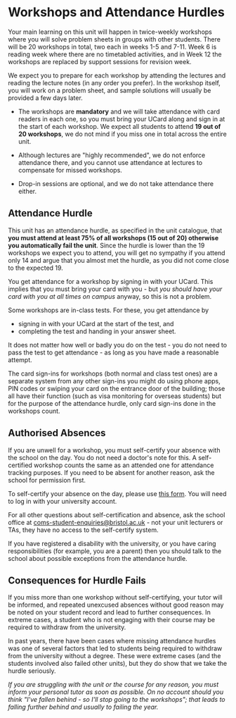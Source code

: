 # Workshops and Attendance Hurdles

Your main learning on this unit will happen in twice-weekly workshops where you will solve problem sheets in groups with other students. There will be 20 workshops in total, two each in weeks 1-5 and 7-11. Week 6 is reading week where there are no timetabled activities, and in Week 12 the workshops are replaced by support sessions for revision week.

We expect you to prepare for each workshop by attending the lectures and reading the lecture notes (in any order you prefer). In the workshop itself, you will work on a problem sheet, and sample solutions will usually be provided a few days later.

  - The workshops are **mandatory** and we will take attendance with card readers in each one, so you must bring your UCard along and sign in at the start of each workshop. We expect all students to attend **19 out of 20 workshops**, we do not mind if you miss one in total across the entire unit. 

  - Although lectures are "highly recommended", we do not enforce attendance there, and you cannot use attendance at lectures to compensate for missed workshops.

  - Drop-in sessions are optional, and we do not take attendance there either.

## Attendance Hurdle

This unit has an attendance hurdle, as specified in the unit catalogue, that **you must attend at least 75% of all workshops (15 out of 20) otherwise you automatically fail the unit**. Since the hurdle is lower than the 19 workshops we expect you to attend, you will get no sympathy if you attend only 14 and argue that you almost met the hurdle, as you did not come close to the expected 19.

You get attendance for a workshop by signing in with your UCard. This implies that you must bring your card with you - but _you should have your card with you at all times on campus_ anyway, so this is not a problem.

Some workshops are in-class tests. For these, you get attendance by 
  - signing in with your UCard at the start of the test, and
  - completing the test and handing in your answer sheet.
  
It does not matter how well or badly you do on the test - you do not need to pass the test to get attendance - as long as you have made a reasonable attempt.

The card sign-ins for workshops (both normal and class test ones) are a separate system from any other sign-ins you might do using phone apps, PIN codes or swiping your card on the entrance door of the building; those all have their function (such as visa monitoring for overseas students) but for the purpose of the attendance hurdle, only card sign-ins done in the workshops count.

## Authorised Absences

If you are unwell for a workshop, you must self-certify your absence with the school on the day. You do not need a doctor's note for this. A self-certified workshop counts the same as an attended one for attendance tracking purposes. If you need to be absent for another reason, ask the school for permission first. 

To self-certify your absence on the day, please use [this form](https://forms.office.com/pages/responsepage.aspx?id=MH_ksn3NTkql2rGM8aQVG-pj0DRjxdBLqYjaUMvfzEBURFFTRkdYWlJHTjYzWjRENE5CSU1QRFI3VSQlQCN0PWcu). You will need to log in with your university account.


For all other questions about self-certification and absence, ask the school office at [coms-student-enquiries@bristol.ac.uk](mailto:coms-student-enquiries@bristol.ac.uk) - not your unit lecturers or TAs, they have no access to the self-certify system.

If you have registered a disability with the university, or you have caring responsibilities (for example, you are a parent) then you should talk to the school about possible exceptions from the attendance hurdle.

## Consequences for Hurdle Fails

If you miss more than one workshop without self-certifying, your tutor will be informed, and repeated unexcused absences without good reason may be noted on your student record and lead to further consequences. In extreme cases, a student who is not engaging with their course may be required to withdraw from the university.

In past years, there have been cases where missing attendance hurdles was one of several factors that led to students being required to withdraw from the university without a degree. These were extreme cases (and the students involved also failed other units), but they do show that we take the hurdle seriously.

_If you are struggling with the unit or the course for any reason, you must inform your personal tutor as soon as possible. On no account should you think "I've fallen behind - so I'll stop going to the workshops"; that leads to falling further behind and usually to failing the year._
